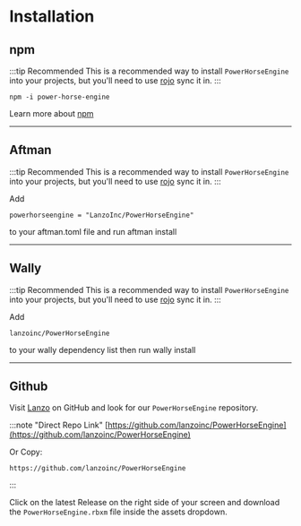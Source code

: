 # Installation


## npm

:::tip Recommended
This is a recommended way to install `PowerHorseEngine` into your projects, but you'll need to use [rojo](https://rojo.space/) sync it in.
:::

```
npm -i power-horse-engine
```

Learn more about [npm](https://www.npmjs.com)

---

## Aftman

:::tip Recommended
This is a recommended way to install `PowerHorseEngine` into your projects, but you'll need to use [rojo](https://rojo.space/) sync it in.
:::

Add
```
powerhorseengine = "LanzoInc/PowerHorseEngine"
```
to your aftman.toml file and run aftman install

---

## Wally

:::tip Recommended
This is a recommended way to install `PowerHorseEngine` into your projects, but you'll need to use [rojo](https://rojo.space/) sync it in.
:::

Add
```
lanzoinc/PowerHorseEngine
```
to your wally dependency list then run wally install

---

## Github

Visit [Lanzo](https://github.com/lanzoinc) on GitHub and look for our `PowerHorseEngine` repository.

:::note "Direct Repo Link"
[https://github.com/lanzoinc/PowerHorseEngine](https://github.com/lanzoinc/PowerHorseEngine)

Or Copy: 

```
https://github.com/lanzoinc/PowerHorseEngine
```
:::

Click on the latest Release on the right side of your screen and download the `PowerHorseEngine.rbxm` file inside the assets dropdown. 